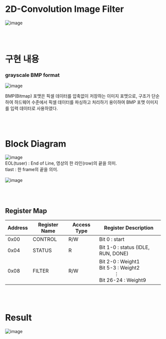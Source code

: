 # 2D-Convolution Image Filter

![image](https://github.com/user-attachments/assets/21653713-639b-4ae5-8b52-274a786d544f)


<br/><br/>

# 구현 내용

### grayscale BMP format
![image](https://github.com/user-attachments/assets/02668b6d-bc63-458f-8b3a-5a6582b842ce)

BMP(Bitmap) 포맷은 픽셀 데이터를 압축없이 저장하는 이미지 포맷으로, 구조가 단순하여 하드웨어 수준에서 픽셀 데이터를 파싱하고 처리하기 용이하여 BMP 포맷 이미지를 입력 데이터로 사용하였다.


<br/><br/>

# Block Diagram
![image](https://github.com/user-attachments/assets/9a6c7ce4-513b-411e-a72e-c1a00f4ec2d8)
<br/>
EOL(tuser) : End of Line, 영상의 한 라인(row)의 끝을 의미.
<br/>
tlast : 한 frame의 끝을 의미.
<br/><br/>
![image](https://github.com/user-attachments/assets/14ddcb70-12d8-4732-85e7-49207e88a65e)

<br/><br/>

## Register Map

| Address       | Register Name | Access Type | Register Description    |
|-------------|------|--------|---------|
| 0x00  | CONTROL    | R/W   | Bit 0 : start    |
| 0x04  | STATUS    | R      | Bit 1-0 : status (IDLE, RUN, DONE)  |
| 0x08  | FILTER    |  R/W     | Bit 2-0 : Weight1 <br/> Bit 5-3 : Weight2 <br/>    ⋮ <br/> Bit 26-24 : Weight9 |

<br/><br/>

# Result
![image](https://github.com/user-attachments/assets/b197d097-a43c-49d2-81d0-d196fda0c263)



